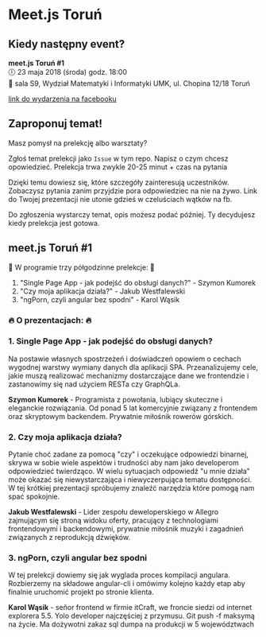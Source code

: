 # Meet.js Toruń

## Kiedy następny event?

**meet.js Toruń #1**  
🕕 23 maja 2018 (środa)  godz. 18:00  
📍 sala S9, Wydział Matematyki i Informatyki UMK, ul. Chopina 12/18 Toruń

[link do wydarzenia na facebooku](https://www.facebook.com/events/204505480338649/)


## Zaproponuj temat!

Masz pomysł na prelekcję albo warsztaty? 

Zgłoś temat prelekcji jako `Issue` w tym repo. Napisz o czym chcesz opowiedzieć.
Prelekcja trwa zwykle 20-25 minut + czas na pytania


Dzięki temu dowiesz się, które szczegóły zainteresują uczestników.
Zobaczysz pytania zanim przyjdzie pora odpowiedziec na nie na żywo.
Link do Twojej prezentacji nie utonie gdzieś w czeluściach wątków na fb.

Do zgłoszenia wystarczy temat, opis możesz podać później. Ty decydujesz kiedy prelekcja jest gotowa.

## meet.js Toruń #1

🎤 W programie trzy półgodzinne prelekcje: 🎤
1. "Single Page App - jak podejść do obsługi danych?" - Szymon Kumorek
2. "Czy moja aplikacja działa?" - Jakub Westfalewski
3. "ngPorn, czyli angular bez spodni" - Karol Wąsik


### 🔥 O prezentacjach: 🔥

### 1. Single Page App - jak podejść do obsługi danych?
Na postawie własnych spostrzeżeń i doświadczeń opowiem o cechach wygodnej warstwy wymiany danych dla aplikacji SPA. Przeanalizujemy cele, jakie muszą realizować mechanizmy dostarczające dane we frontendzie i zastanowimy się nad użyciem RESTa czy GraphQLa.

**Szymon Kumorek** - Programista z powołania, lubiący skuteczne i eleganckie rozwiązania. Od ponad 5 lat komercyjnie związany z frontendem oraz skryptowym backendem. Prywatnie miłośnik rowerów górskich.

### 2. Czy moja aplikacja działa?
Pytanie choć zadane za pomocą "czy" i oczekujące odpowiedzi binarnej, skrywa w sobie wiele aspektów i trudności aby nam jako developerom odpowiedzieć twierdząco. W wielu sytuacjach odpowiedź "u mnie działa" może okazać się niewystarczająca i niewyczerpująca tematu dostępności. W tej krótkiej prezentacji spróbujemy znaleźć narzędzia które pomogą nam spać spokojnie. 

**Jakub Westfalewski** - Lider zespołu deweloperskiego w Allegro zajmującym się stroną widoku oferty, pracujący z technologiami frontendowymi i backendowymi, prywatnie miłośnik muzyki i zagadnień związanych z reprodukcją dźwięków.

### 3. ngPorn, czyli angular bez spodni
W tej prelekcji dowiemy się jak wyglada proces kompilacji angulara. Rozbierzemy na składowe angular-cli i omówimy kolejno każdy etap aby finalnie uruchomić projekt po stronie klienta.

**Karol Wąsik** - señor frontend w firmie itCraft, we froncie siedzi od internet explorera 5.5. Yolo developer najczęściej z przymusu. Git push -f maksymą na życie. Ma dożywotni zakaz sql dumpa na produkcji w 5 województwach

